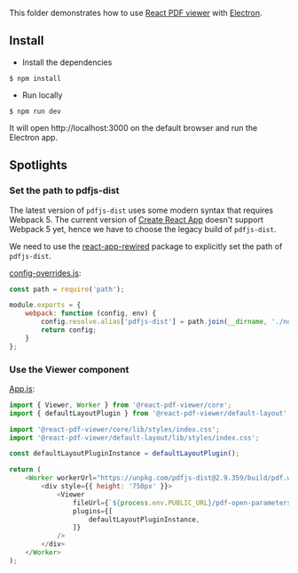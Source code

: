 This folder demonstrates how to use [React PDF viewer](https://react-pdf-viewer.dev) with [Electron](https://www.electronjs.org).

## Install

* Install the dependencies

```console
$ npm install
```

* Run locally

```console
$ npm run dev
```

It will open http://localhost:3000 on the default browser and run the Electron app.

## Spotlights

### Set the path to pdfjs-dist

The latest version of `pdfjs-dist` uses some modern syntax that requires Webpack 5. The current version of [Create React App](https://github.com/facebook/create-react-app) doesn't support Webpack 5 yet, hence we have to choose the legacy build of `pdfjs-dist`.

We need to use the [react-app-rewired](https://github.com/timarney/react-app-rewired) package to explicitly set the path of `pdfjs-dist`.

[config-overrides.js](config-overrides.js):

```js
const path = require('path');

module.exports = {
    webpack: function (config, env) {    
        config.resolve.alias['pdfjs-dist'] = path.join(__dirname, './node_modules/pdfjs-dist/legacy/build/pdf');
        return config;
    }
};
```

### Use the Viewer component

[App.js](src/App.js):

```js
import { Viewer, Worker } from '@react-pdf-viewer/core';
import { defaultLayoutPlugin } from '@react-pdf-viewer/default-layout';

import '@react-pdf-viewer/core/lib/styles/index.css';
import '@react-pdf-viewer/default-layout/lib/styles/index.css';

const defaultLayoutPluginInstance = defaultLayoutPlugin();

return (
    <Worker workerUrl="https://unpkg.com/pdfjs-dist@2.9.359/build/pdf.worker.js">
        <div style={{ height: '750px' }}>
            <Viewer
                fileUrl={`${process.env.PUBLIC_URL}/pdf-open-parameters.pdf`}
                plugins={[
                    defaultLayoutPluginInstance,
                ]}
            />
        </div>
    </Worker>
);
```
